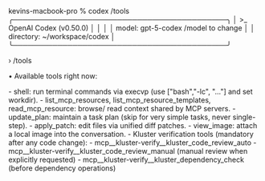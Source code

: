 <div id="termynal" data-termynal>
  <span data-ty="input">kevins-macbook-pro % codex /tools</span>
  <span data-ty>╭───────────────────────────────────────────╮</span>
  <span data-ty>│ >_ OpenAI Codex (v0.50.0)                 │</span>
  <span data-ty>│                                           │</span>
  <span data-ty>│ model:     gpt-5-codex   /model to change │</span>
  <span data-ty>│ directory: ~/workspace/codex              │</span>
  <span data-ty>╰───────────────────────────────────────────╯</span>

  <span data-ty>› /tools</span>

  <span data-ty>• Available tools right now:</span>

  <span data-ty>  - shell: run terminal commands via execvp (use ["bash","-lc", "..."] and set</span>
  <span data-ty>    workdir).</span>
  <span data-ty>  - list_mcp_resources, list_mcp_resource_templates, read_mcp_resource: browse/</span>
  <span data-ty>    read context shared by MCP servers.</span>
  <span data-ty>  - update_plan: maintain a task plan (skip for very simple tasks, never single-</span>
  <span data-ty>    step).</span>
  <span data-ty>  - apply_patch: edit files via unified diff patches.</span>
  <span data-ty>  - view_image: attach a local image into the conversation.</span>
  <span data-ty>  - Kluster verification tools (mandatory after any code change):</span>
  <span data-ty>      - mcp__kluster-verify__kluster_code_review_auto</span>
  <span data-ty>      - mcp__kluster-verify__kluster_code_review_manual (manual review when</span>
  <span data-ty>        explicitly requested)</span>
  <span data-ty>      - mcp__kluster-verify__kluster_dependency_check (before dependency</span>
  <span data-ty>        operations)</span>
</div>

